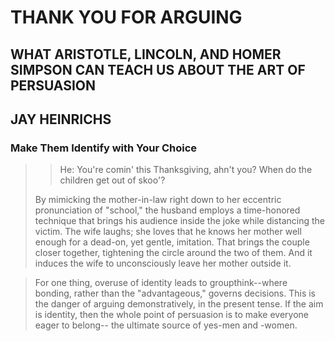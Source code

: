 # THANK YOU FOR ARGUING
## WHAT ARISTOTLE, LINCOLN, AND HOMER SIMPSON CAN TEACH US ABOUT THE ART OF PERSUASION
## JAY HEINRICHS

### Make Them Identify with Your Choice

> > He: You're comin' this Thanksgiving, ahn't you? When do the children get out of skoo'?
>
> By mimicking the mother-in-law right down to her eccentric pronunciation of "school," the husband employs a time-honored technique that brings his audience inside the joke while distancing the victim. The wife laughs; she loves that he knows her mother well enough for a dead-on, yet gentle, imitation. That brings the couple closer together, tightening the circle around the two of them. And it induces the wife to unconsciously leave her mother outside it.

> For one thing, overuse of identity leads to groupthink--where bonding, rather than the "advantageous," governs decisions. This is the danger of arguing demonstratively, in the present tense. If the aim is identity, then the whole point of persuasion is to make everyone eager to belong-- the ultimate source of yes-men and -women. 
